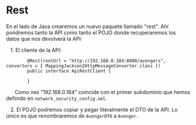 # Rest

En el lado de Java crearemos un nuevo paquete llamado "rest". Ahí pondremos tanto la API como tanto el POJO donde recuperaremos los datos que nos devolverá la API:

&nbsp;&nbsp;&nbsp;1. El cliente de la API:

```
		@Rest(rootUrl = "http://192.168.0.184:8080/avengers", converters = { MappingJackson2HttpMessageConverter.class })
		public interface ApiRestClient {

		}
```

&nbsp;&nbsp;&nbsp;&nbsp;&nbsp;&nbsp;Como ves "192.168.0.184" coincide con el primer subdominio que hemos definido en `network_security_config.xml`.

&nbsp;&nbsp;&nbsp;2. El POJO podremos copiar y pegar literalmente el DTO de la API. Lo único es que renombraremos de `AvengerDTO` a `Avenger`.